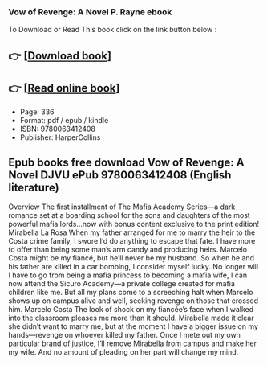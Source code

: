 ### Vow of Revenge: A Novel P. Rayne ebook

To Download or Read This book click on the link button below :

## 👉  [**[Download book](http://ebooksharez.info/download.php?group=book&from=github.com&id=717509&lnk=1061 "Download book")**]

## 👉  [**[Read online book](http://ebooksharez.info/download.php?group=book&from=github.com&id=717509&lnk=1061 "Read online book")**]


* Page: 336
* Format: pdf / epub / kindle
* ISBN: 9780063412408
* Publisher: HarperCollins



## Epub books free download Vow of Revenge: A Novel DJVU ePub 9780063412408 (English literature)


Overview
The first installment of The Mafia Academy Series—a dark romance set at a boarding school for the sons and daughters of the most powerful mafia lords...now with bonus content exclusive to the print edition! Mirabella La Rosa When my father arranged for me to marry the heir to the Costa crime family, I swore I’d do anything to escape that fate. I have more to offer than being some man’s arm candy and producing heirs. Marcelo Costa might be my fiancé, but he’ll never be my husband. So when he and his father are killed in a car bombing, I consider myself lucky. No longer will I have to go from being a mafia princess to becoming a mafia wife, I can now attend the Sicuro Academy—a private college created for mafia children like me. But all my plans come to a screeching halt when Marcelo shows up on campus alive and well, seeking revenge on those that crossed him. Marcelo Costa The look of shock on my fiancée’s face when I walked into the classroom pleases me more than it should. Mirabella made it clear she didn’t want to marry me, but at the moment I have a bigger issue on my hands—revenge on whoever killed my father. Once I mete out my own particular brand of justice, I’ll remove Mirabella from campus and make her my wife. And no amount of pleading on her part will change my mind.



